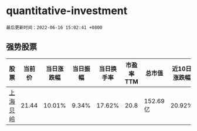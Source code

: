# quantitative-investment

`最后更新时间：2022-06-16 15:02:41 +0800`

## 强势股票

|股票|当前价|当日涨跌幅|当日振幅|当日换手率|市盈率TTM|总市值|近10日涨跌幅|
|----|----|----|----|----|----|----|----|
|[上海贝岭](https://xueqiu.com/S/SH600171)|21.44|10.01%|9.34%|17.62%|20.8|152.69亿|20.92%|
